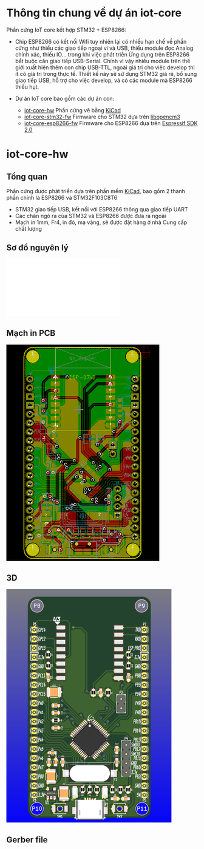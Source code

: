 # Thông tin chung về dự án iot-core

Phần cứng IoT core kết hợp STM32 + ESP8266:

- Chip ESP8266 có kết nối Wifi tuy nhiên lại có nhiều hạn chế về phần cứng như thiếu các giao tiếp ngoại vi và USB, thiếu module đọc Analog chính xác, thiếu IO... trong khi việc phát triển Ứng dụng trên ESP8266 bắt buộc cần giao tiếp USB-Serial. Chính vì vậy nhiều module trên thế giới xuất hiện thêm con chip USB-TTL, ngoài giá trị cho việc develop thì ít có giá trị trong thực tế. Thiết kế này sẽ sử dụng STM32 giá rẻ, bổ sung giao tiếp USB, hỗ trợ cho việc develop, và có các module mà ESP8266 thiếu hụt.

- Dự án IoT core bao gồm các dự án con:
    + [iot-core-hw](https://github.com/genuine-engineering/iot-core-hw) Phần cứng vẽ bằng [KiCad](http://kicad-pcb.org/)
    + [iot-core-stm32-fw](https://github.com/genuine-engineering/iot-core-stm32-fw) Firmware cho STM32 dựa trên [libopencm3](https://github.com/libopencm3/libopencm3)
    + [iot-core-esp8266-fw](https://github.com/genuine-engineering/iot-core-esp8266-fw) Firmware cho ESP8266 dựa trên [Espressif SDK 2.0](https://espressif.com/en/support/download/sdks-demos)


# iot-core-hw
## Tổng quan
Phần cứng được phát triển dựa trên phần mềm [KiCad](http://kicad-pcb.org/), bao gồm 2 thành phần chính là ESP8266 và STM32F103C8T6
- STM32 giao tiếp USB, kết nối với ESP8266 thông qua giao tiếp UART
- Các chân ngõ ra của STM32 và ESP8266 được đưa ra ngoài 
- Mạch in 1mm, Fr4, in đỏ, mạ vàng, sẽ được đặt hàng ở nhà Cung cấp chất lượng

## Sơ đồ nguyên lý

![IOT Core HW Schematic](assets/iot-core-hw-schematic.pdf)

## Mạch in PCB

![IOT Core HW PCB](assets/iot-core-hw-PCB.png)

## 3D

![IOT Core HW 3D](assets/iot-core-hw-3d.png)

## Gerber file 

